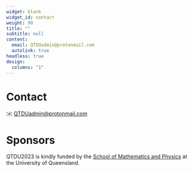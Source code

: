 ```yaml
---
widget: blank
widget_id: contact
weight: 90
title: ""
subtitle: null
content:
  email: QTDUadmin@protonmail.com
  autolink: true
headless: true
design:
  columns: "1"
---
```

# Contact

:envelope: [QTDUadmin@protonmail.com](mailto:QTDUadmin@protonmail.com) 



# Sponsors

QTDU2023 is kindly funded by the [School of Mathematics and Physics](https://smp.uq.edu.au) at the University of Queensland.